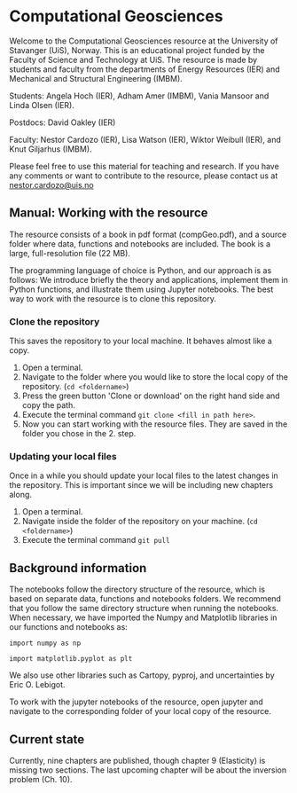 # Computational Geosciences
Welcome to the Computational Geosciences resource at the University of Stavanger (UiS), Norway. This is an educational project funded by the Faculty of Science and Technology at UiS. The resource is made by students and faculty from the departments of Energy Resources (IER) and Mechanical and Structural Engineering (IMBM). 

Students: Angela Hoch (IER), Adham Amer (IMBM), Vania Mansoor and Linda Olsen (IER).

Postdocs: David Oakley (IER) 

Faculty: Nestor Cardozo (IER), Lisa Watson (IER), Wiktor Weibull (IER), and Knut Giljarhus (IMBM). 

Please feel free to use this material for teaching and research. If you have any comments or want to contribute to the resource, please contact us at nestor.cardozo@uis.no

## Manual: Working with the resource
The resource consists of a book in pdf format (compGeo.pdf), and a source folder where data, functions and notebooks are included. The book is a large, full-resolution file (22 MB).

The programming language of choice is Python, and our approach is as follows: We introduce briefly the theory and applications, implement them in Python functions, and illustrate them using Jupyter notebooks. The best way to work with the resource is to clone this repository.

### Clone the repository
This saves the repository to your local machine. It behaves almost like a copy.
1. Open a terminal.
2. Navigate to the folder where you would like to store the local copy of the repository. (`cd <foldername>`)
3. Press the green button 'Clone or download' on the right hand side and copy the path.
4. Execute the terminal command `git clone <fill in path here>`.
5. Now you can start working with the resource files. They are saved in the folder you chose in the 2. step.

### Updating your local files
Once in a while you should update your local files to the latest changes in the repository. This is important since we will be including new chapters along.
1. Open a terminal.
2. Navigate inside the folder of the repository on your machine. (`cd <foldername>`)
3. Execute the terminal command `git pull`

## Background information
The notebooks follow the directory structure of the resource, which is based on separate data, functions and notebooks folders. We recommend that you follow the same directory structure when running the notebooks. When necessary, we have imported the Numpy and Matplotlib libraries in our functions and notebooks as:

`import numpy as np`

`import matplotlib.pyplot as plt`

We also use other libraries such as Cartopy, pyproj, and uncertainties by Eric O. Lebigot. 

To work with the jupyter notebooks of the resource, open jupyter and navigate to the corresponding folder of your local copy of the resource.

## Current state
Currently, nine chapters are published, though chapter 9 (Elasticity) is missing two sections. The last upcoming chapter will be about the inversion problem (Ch. 10).
